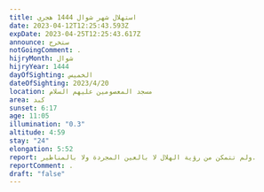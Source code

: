 ```yaml
---
title: استهلال شهر شوال 1444 هجري
date: 2023-04-12T12:25:43.593Z
expDate: 2023-04-25T12:25:43.617Z
announce: ستخرج
notGoingComment: .
hijryMonth: شوال
hijryYear: 1444
dayOfSighting: الخميس
dateOfSighting: 2023/4/20
location: مسجد المعصومين عليهم السلام
area: كبد
sunset: 6:17
age: 11:05
illumination: "0.3"
altitude: 4:59
stay: "24"
elongation: 5:52
report: ولم تتمكن من رؤية الهلال لا بالعين المجردة ولا بالمناظير.
reportComment: .
draft: "false"
---
```


